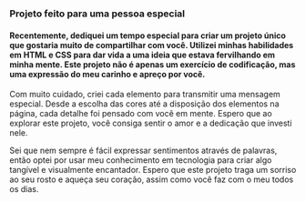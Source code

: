### Projeto feito para uma pessoa especial

#### Recentemente, dediquei um tempo especial para criar um projeto único que gostaria muito de compartilhar com você. Utilizei minhas habilidades em HTML e CSS para dar vida a uma ideia que estava fervilhando em minha mente. Este projeto não é apenas um exercício de codificação, mas uma expressão do meu carinho e apreço por você.

Com muito cuidado, criei cada elemento para transmitir uma mensagem especial. Desde a escolha das cores até a disposição dos elementos na página, cada detalhe foi pensado com você em mente. Espero que ao explorar este projeto, você consiga sentir o amor e a dedicação que investi nele.

Sei que nem sempre é fácil expressar sentimentos através de palavras, então optei por usar meu conhecimento em tecnologia para criar algo tangível e visualmente encantador. Espero que este projeto traga um sorriso ao seu rosto e aqueça seu coração, assim como você faz com o meu todos os dias.


